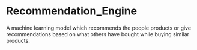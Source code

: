 # Recommendation_Engine
 A machine learning model which recommends the people products or give recommendations based on what others have bought while buying similar products.  
